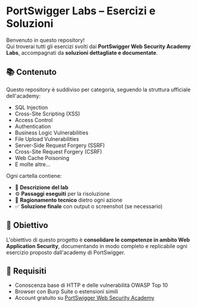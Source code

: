 # PortSwigger Labs – Esercizi e Soluzioni

Benvenuto in questo repository!  
Qui troverai tutti gli esercizi svolti dai **PortSwigger Web Security Academy Labs**, accompagnati da **soluzioni dettagliate e documentate**.

## 📚 Contenuto

Questo repository è suddiviso per categoria, seguendo la struttura ufficiale dell'academy:

- SQL Injection
- Cross-Site Scripting (XSS)
- Access Control
- Authentication
- Business Logic Vulnerabilities
- File Upload Vulnerabilities
- Server-Side Request Forgery (SSRF)
- Cross-Site Request Forgery (CSRF)
- Web Cache Poisoning
- E molte altre...

Ogni cartella contiene:

- 📝 **Descrizione del lab**  
- ⚙️ **Passaggi eseguiti** per la risoluzione  
- 🧠 **Ragionamento tecnico** dietro ogni azione  
- ✅ **Soluzione finale** con output o screenshot (se necessario)

## 🎯 Obiettivo

L'obiettivo di questo progetto è **consolidare le competenze in ambito Web Application Security**, documentando in modo completo e replicabile ogni esercizio proposto dall'academy di PortSwigger.

## 📌 Requisiti

- Conoscenza base di HTTP e delle vulnerabilità OWASP Top 10  
- Browser con Burp Suite o estensioni simili  
- Account gratuito su [PortSwigger Web Security Academy](https://portswigger.net/web-security)
